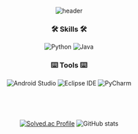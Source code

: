 <div align="center">
  
  ![header](https://capsule-render.vercel.app/api?type=Waving&height=200&color=F8E2CF&section=header&text=madarine-pig🍊&fontSize=40&fontColor=black&fontAlignY=35)

  <h3 align="center"> 🛠 Skills 🛠 </h3>

 ![Python](https://img.shields.io/badge/Python-3766AB?style=flat&logo=Python&logoColor=white) 
 ![Java](https://img.shields.io/badge/Java-007396.svg?&style=flate&logo=Java&logoColor=white) 

<h3 align="center"> ⌨️ Tools ⌨️ </h3>

  ![Android Studio](https://img.shields.io/badge/Android%20Studio-3DDC84.svg?&style=flat&logo=Android%20Studio&logoColor=white)
  ![Eclipse IDE](https://img.shields.io/badge/Eclipse%20IDE-2C2255.svg?&style=flat&logo=Eclipse%20IDE&logoColor=white)
  ![PyCharm](https://img.shields.io/badge/pycharm-143?style=flat&logo=pycharm&logoColor=black&color=black&labelColor=green)
  
  &nbsp;
  
  &nbsp;
  
  [![Solved.ac Profile](http://mazassumnida.wtf/api/v2/generate_badge?boj=thdms5591)](https://solved.ac/thdms5591/) ![GitHub stats](https://github-readme-stats.vercel.app/api?username=mandarine-pig&show_icons=true&theme=flag-india)
</div>
